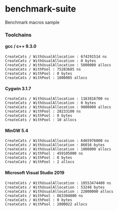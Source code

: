 # benchmark-suite

Benchmark macros sample


### Toolchains

#### gcc / c++ 9.3.0

    CreateCats / WithUsualAllocation : 674291514 ns
    CreateCats / WithUsualAllocation : 0 bytes
    CreateCats / WithUsualAllocation : 5000000 allocs
    CreateCats / WithPool : 75283685 ns
    CreateCats / WithPool : 0 bytes
    CreateCats / WithPool : 1000005 allocs

#### Cygwin 3.1.7

    CreateCats / WithUsualAllocation : 1163816700 ns
    CreateCats / WithUsualAllocation : 0 bytes
    CreateCats / WithUsualAllocation : 9000000 allocs
    CreateCats / WithPool : 28233100 ns
    CreateCats / WithPool : 0 bytes
    CreateCats / WithPool : 10 allocs

#### MinGW 5.4

    CreateCats / WithUsualAllocation : 6465976000 ns
    CreateCats / WithUsualAllocation : 86016 bytes
    CreateCats / WithUsualAllocation : 1000000 allocs
    CreateCats / WithPool : 459105000 ns
    CreateCats / WithPool : 0 bytes
    CreateCats / WithPool : 2 allocs

#### Microsoft Visual Studio 2019

    CreateCats / WithUsualAllocation : 10553474400 ns
    CreateCats / WithUsualAllocation : 53248 bytes
    CreateCats / WithUsualAllocation : 22000000 allocs
    CreateCats / WithPool : 863304800 ns
    CreateCats / WithPool : 0 bytes
    CreateCats / WithPool : 2000022 allocs